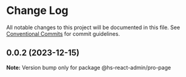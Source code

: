 # Change Log

All notable changes to this project will be documented in this file.
See [Conventional Commits](https://conventionalcommits.org) for commit guidelines.

## 0.0.2 (2023-12-15)

**Note:** Version bump only for package @hs-react-admin/pro-page
